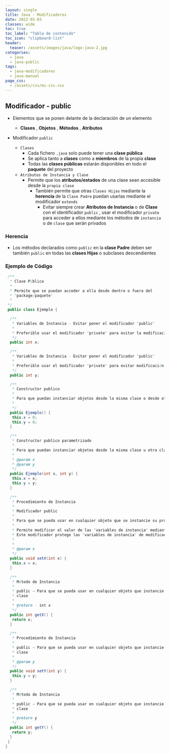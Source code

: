 ```yaml
---
layout: single
title: Java - Modificadores
date: 2022-05-03
classes: wide
toc: true
toc_label: "Tabla de contenido"
toc_icon: "clipboard-list"
header:
  teaser: /assets/images/java/logo-java-2.jpg
categories:
  - java
  - java-public
tags:
  - java-modificadores
  - java-manual
page_css: 
  - /assets/css/mi-css.css
---
```


## Modificador - public

* Elementos que se ponen delante de la declaración de un elemento
  * **Clases** , **Objetos** , **Métodos** , **Atributos**

* Modificador ``public``
  * ``Clases``
    * Cada fichero ``.java`` solo puede tener una **clase pública**
    * Se aplica tanto a **clases** como a **miembros** de la propia **clase**
    * Todas las **clases públicas** estarán disponibles en todo el **paquete** del proyecto
  * ``Atributos de Instancia y Clase``
    * Permite que los **atributos/estados** de una clase sean accesible desde la ``propia clase``
      * También permite que otras ``Clases Hijas`` mediante la **herencia** de la ``Clase Padre``  puedan usarlas mediante el modificador ``extends``
        * Evitar siempre crear **Atributos de Instancia** o de **Clase** con el identificador ``public`` , usar el modificador ``private`` para acceder a ellos mediante los métodos de ``instancia`` o de ``clase`` que serán privados

### Herencia

* Los métodos declarados como ``public`` en la **clase Padre** deben ser también ``public`` en todas las **clases Hijas** o subclases descendientes

### Ejemplo de Código

```java
 /**
  * Clase Pública
  * 
  * Permite que se puedan acceder a ella desde dentro o fuera del
  * "package/paquete"  
  * 
 */
 public class Ejemplo {

  /**
   * Variables de Instancia - Evitar poner el modificador "public"  
   *
   * Preferible usar el modificador "private" para evitar la modificación directamente desde las variables
   */
  public int x;

  /**
   * Variables de Instancia - Evitar poner el modificador "public" 
   * 
   * Preferible usar el modificador "private" para evitar modificación directamente desde las variables
   */
  public int y;

  /**
   * Constructor publico
   * 
   * Para que puedan instanciar objetos desde la misma clase o desde otra clase que la herede o la invoque mediante la importación
   * 
   */
  public Ejemplo() {
   this.x = 0;
   this.y = 0;
  }

  /**
   * Constructor publico parametrizado
   * 
   * Para que puedan instanciar objetos desde la misma clase u otra clase que la herede o la invoque mediante la importación de su "package/paquete"
   * 
   * @param x
   * @param y
   */
  public Ejemplo(int x, int y) {
   this.x = x;
   this.y = y;
  }

  /**
   * Procedimiento de Instancia
   * 
   * Modificador public
   * 
   * Para que se pueda usar en cualquier objeto que se instancie su propia clase
   * 
   * Permite modificar el valor de las "variables de instancia" mediante métodos público invocados desde los objetos instanciados de la propia clase 
   * Este modificador protege las "variables de instancia" de modificaciones erróneas y respetando el principio de "Encapsulamiento"
   * 
   * 
   * @param x
   */
  public void setX(int x) {
   this.x = x;
  }

  /**
   * Método de Instancia
   * 
   * public → Para que se pueda usar en cualquier objeto que instancie su propia
   * clase
   * 
   * @return - int x
   */
  public int getX() {
   return x;
  }

  /**
   * Procedimiento de Instancia
   * 
   * public → Para que se pueda usar en cualquier objeto que instancie su propia
   * clase
   * 
   * @param y
   */
  public void setY(int y) {
   this.y = y;
  }

  /**
   * Método de Instancia
   * 
   * public → Para que se pueda usar en cualquier objeto que instancie su propia
   * clase
   * 
   * @return y
   */
  public int getY() {
   return y;
  }
 }
}
```
